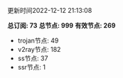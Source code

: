 更新时间2022-12-12 21:13:08

**总订阅: 73**
**总节点: 999**
**有效节点: 269**
- trojan节点: 49
- v2ray节点: 182
- ss节点: 37
- ssr节点: 1
